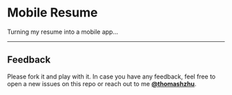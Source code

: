 # Mobile Resume

Turning my resume into a mobile app...

<hr />

## Feedback

Please fork it and play with it. In case you have any feedback, feel free to open a new issues on this repo or reach out to me [**@thomashzhu**](https://github.com/thomashzhu).
